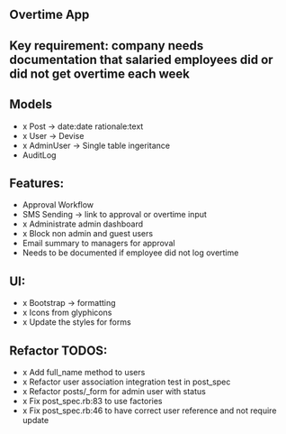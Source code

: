 ## Overtime App

## Key requirement: company needs documentation that salaried employees did or did not get overtime each week

## Models
- x Post -> date:date rationale:text
- x User -> Devise
- x AdminUser -> Single table ingeritance
- AuditLog

## Features:
- Approval Workflow
- SMS Sending -> link to approval or overtime input
- x Administrate admin dashboard
- x Block non admin and guest users
- Email summary to managers for approval
- Needs to be documented if employee did not log overtime

## UI:
- x Bootstrap -> formatting
- x Icons from glyphicons
- x Update the styles for forms

## Refactor TODOS:
- x Add full_name method to users
- x Refactor user association integration test in post_spec
- x Refactor posts/_form for admin user with status
- x Fix post_spec.rb:83 to use factories
- x Fix post_spec.rb:46 to have correct user reference and not require update